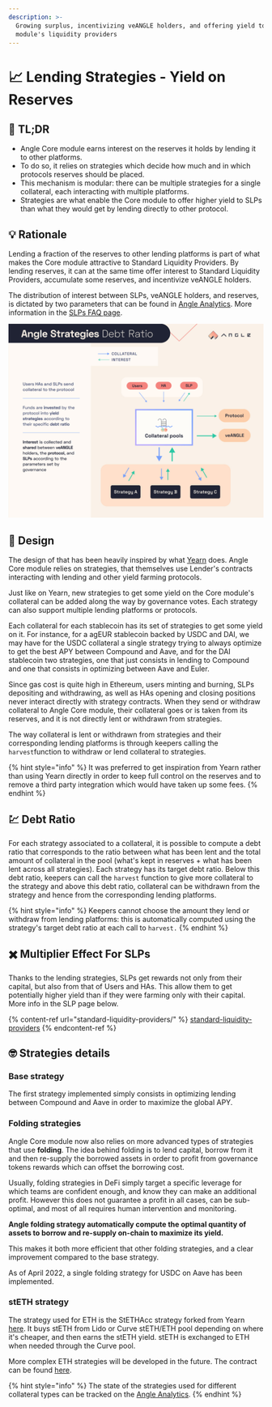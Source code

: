 ```yaml
---
description: >-
  Growing surplus, incentivizing veANGLE holders, and offering yield to the Core
  module's liquidity providers
---
```


# 📈 Lending Strategies - Yield on Reserves

## 🔎 TL;DR

* Angle Core module earns interest on the reserves it holds by lending it to other platforms.
* To do so, it relies on strategies which decide how much and in which protocols reserves should be placed.
* This mechanism is modular: there can be multiple strategies for a single collateral, each interacting with multiple platforms.
* Strategies are what enable the Core module to offer higher yield to SLPs than what they would get by lending directly to other protocol.

## 💡 Rationale

Lending a fraction of the reserves to other lending platforms is part of what makes the Core module attractive to Standard Liquidity Providers. By lending reserves, it can at the same time offer interest to Standard Liquidity Providers, accumulate some reserves, and incentivize veANGLE holders.

The distribution of interest between SLPs, veANGLE holders, and reserves, is dictated by two parameters that can be found in [Angle Analytics](https://analytics.angle.money). More information in the [SLPs FAQ page](standard-liquidity-providers/faq-slps.md#do-slps-get-all-transaction-fees-and-lending-returns-from-the-protocol).

![](../.gitbook/assets/strategies-flow.jpg)

## 🎨 Design

The design of that has been heavily inspired by what [Yearn](https://yearn.finance) does. Angle Core module relies on strategies, that themselves use Lender's contracts interacting with lending and other yield farming protocols.

Just like on Yearn, new strategies to get some yield on the Core module's collateral can be added along the way by governance votes. Each strategy can also support multiple lending platforms or protocols.

Each collateral for each stablecoin has its set of strategies to get some yield on it. For instance, for a agEUR stablecoin backed by USDC and DAI, we may have for the USDC collateral a single strategy trying to always optimize to get the best APY between Compound and Aave, and for the DAI stablecoin two strategies, one that just consists in lending to Compound and one that consists in optimizing between Aave and Euler.

Since gas cost is quite high in Ethereum, users minting and burning, SLPs depositing and withdrawing, as well as HAs opening and closing positions never interact directly with strategy contracts. When they send or withdraw collateral to Angle Core module, their collateral goes or is taken from its reserves, and it is not directly lent or withdrawn from strategies.

The way collateral is lent or withdrawn from strategies and their corresponding lending platforms is through keepers calling the `harvest`function to withdraw or lend collateral to strategies.

{% hint style="info" %}
It was preferred to get inspiration from Yearn rather than using Yearn directly in order to keep full control on the reserves and to remove a third party integration which would have taken up some fees.
{% endhint %}

## 💹 Debt Ratio

For each strategy associated to a collateral, it is possible to compute a debt ratio that corresponds to the ratio between what has been lent and the total amount of collateral in the pool (what's kept in reserves + what has been lent across all strategies). Each strategy has its target debt ratio. Below this debt ratio, keepers can call the `harvest` function to give more collateral to the strategy and above this debt ratio, collateral can be withdrawn from the strategy and hence from the corresponding lending platforms.

{% hint style="info" %}
Keepers cannot choose the amount they lend or withdraw from lending platforms: this is automatically computed using the strategy's target debt ratio at each call to `harvest.`
{% endhint %}

## ✖️ Multiplier Effect For SLPs

Thanks to the lending strategies, SLPs get rewards not only from their capital, but also from that of Users and HAs. This allow them to get potentially higher yield than if they were farming only with their capital. More info in the SLP page below.

{% content-ref url="standard-liquidity-providers/" %}
[standard-liquidity-providers](standard-liquidity-providers/)
{% endcontent-ref %}

## 🤓 Strategies details

### Base strategy

The first strategy implemented simply consists in optimizing lending between Compound and Aave in order to maximize the global APY.

### Folding strategies

Angle Core module now also relies on more advanced types of strategies that use **folding**. The idea behind folding is to lend capital, borrow from it and then re-supply the borrowed assets in order to profit from governance tokens rewards which can offset the borrowing cost.

Usually, folding strategies in DeFi simply target a specific leverage for which teams are confident enough, and know they can make an additional profit. However this does not guarantee a profit in all cases, can be sub-optimal, and most of all requires human intervention and monitoring.

**Angle folding strategy automatically compute the optimal quantity of assets to borrow and re-supply on-chain to maximize its yield.**

This makes it both more efficient that other folding strategies, and a clear improvement compared to the base strategy.

As of April 2022, a single folding strategy for USDC on Aave has been implemented.

### stETH strategy

The strategy used for ETH is the StETHAcc strategy forked from Yearn [here](https://github.com/Grandthrax/yearn-steth-acc/blob/master/contracts/Strategy.sol). It buys stETH from Lido or Curve stETH/ETH pool depending on where it's cheaper, and then earns the stETH yield. stETH is exchanged to ETH when needed through the Curve pool.

More complex ETH strategies will be developed in the future. The contract can be found [here](https://github.com/AngleProtocol/angle-core/blob/main/contracts/strategies/StrategyStETHAcc.sol).

{% hint style="info" %}
The state of the strategies used for different collateral types can be tracked on the [Angle Analytics](https://analytics.angle.money).
{% endhint %}